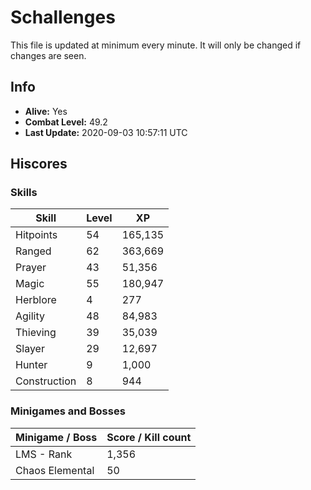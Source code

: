 # Schallenges

This file is updated at minimum every minute. It will only be changed if changes are seen.

## Info

 - **Alive:** Yes
 - **Combat Level:** 49.2
 - **Last Update:** 2020-09-03 10:57:11 UTC

## Hiscores

### Skills

| Skill | Level | XP |
|--|--|--|
| Hitpoints | 54 | 165,135 |
| Ranged | 62 | 363,669 |
| Prayer | 43 | 51,356 |
| Magic | 55 | 180,947 |
| Herblore | 4 | 277 |
| Agility | 48 | 84,983 |
| Thieving | 39 | 35,039 |
| Slayer | 29 | 12,697 |
| Hunter | 9 | 1,000 |
| Construction | 8 | 944 |

### Minigames and Bosses

| Minigame / Boss | Score / Kill count |
|--|--|
| LMS - Rank | 1,356 |
| Chaos Elemental | 50 |
